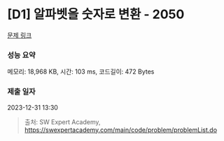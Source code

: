 # [D1] 알파벳을 숫자로 변환 - 2050 

[문제 링크](https://swexpertacademy.com/main/code/problem/problemDetail.do?contestProbId=AV5QLGxKAzQDFAUq) 

### 성능 요약

메모리: 18,968 KB, 시간: 103 ms, 코드길이: 472 Bytes

### 제출 일자

2023-12-31 13:30



> 출처: SW Expert Academy, https://swexpertacademy.com/main/code/problem/problemList.do